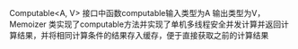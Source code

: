 Computable<A, V> 接口中函数computable输入类型为A 输出类型为V，
Memoizer 类实现了computable方法并实现了单机多线程安全并发计算并返回计算结果，并将相同计算条件的结果存入缓存，便于直接获取之前的计算结果